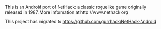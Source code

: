 This is an Android port of NetHack: a classic roguelike game originally released in 1987. More information at http://www.nethack.org


This project has migrated to https://github.com/gurrhack/NetHack-Android
